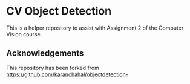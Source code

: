 # CV Object Detection

This is a helper repository to assist with Assignment 2 of the Computer Vision course.

## Acknowledgements
This repository has been forked from https://github.com/karanchahal/objectdetection-
